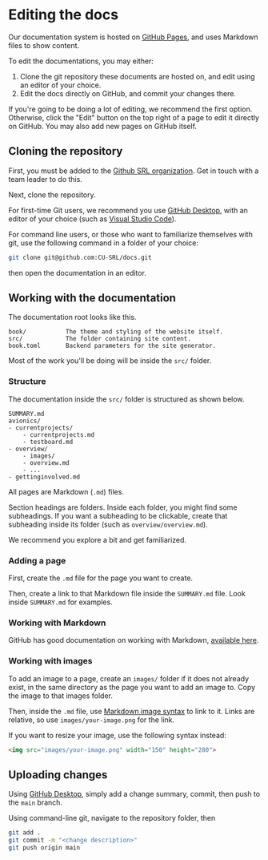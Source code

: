# Editing the docs

Our documentation system is hosted on [GitHub Pages](https://pages.github.com/), and uses Markdown files to show content. 

To edit the documentations, you may either:

1. Clone the git repository these documents are hosted on, and edit using an editor of your choice.
2. Edit the docs directly on GitHub, and commit your changes there. 

If you're going to be doing a lot of editing, we recommend the first option. Otherwise, click the "Edit" button on the top right of a page to edit it directly on GitHub. You may also add new pages on GitHub itself. 

## Cloning the repository

First, you must be added to the [Github SRL organization](https://github.com/CU-SRL). Get in touch with a team leader to do this. 

Next, clone the repository. 

For first-time Git users, we recommend you use [GitHub Desktop](https://desktop.github.com/), with an editor of your choice (such as [Visual Studio Code](https://code.visualstudio.com/)).

For command line users, or those who want to familiarize themselves with git, use the following command in a folder of your choice:

```bash
git clone git@github.com:CU-SRL/docs.git
```

then open the documentation in an editor.

## Working with the documentation

The documentation root looks like this. 

```
book/           The theme and styling of the website itself.
src/            The folder containing site content.
book.toml       Backend parameters for the site generator.
```

Most of the work you'll be doing will be inside the `src/` folder. 

### Structure

The documentation inside the `src/` folder is structured as shown below.  

```
SUMMARY.md
avionics/
- currentprojects/
    - currentprojects.md
    - testboard.md
- overview/
    - images/
    - overview.md
    - ...
- gettinginvolved.md
```

All pages are Markdown (`.md`) files.

Section headings are folders. Inside each folder, you might find some subheadings. If you want a subheading to be clickable, create that subheading inside its folder (such as `overview/overview.md`). 

We recommend you explore a bit and get familiarized. 

### Adding a page

First, create the `.md` file for the page you want to create.

Then, create a link to that Markdown file inside the `SUMMARY.md` file. Look inside `SUMMARY.md` for examples.

### Working with Markdown

GitHub has good documentation on working with Markdown, [available here](https://docs.github.com/en/get-started/writing-on-github/getting-started-with-writing-and-formatting-on-github/basic-writing-and-formatting-syntax). 

### Working with images

To add an image to a page, create an `images/` folder if it does not already exist, in the same directory as the page you want to add an image to. Copy the image to that images folder.

Then, inside the `.md` file, use [Markdown image syntax](https://docs.github.com/en/get-started/writing-on-github/getting-started-with-writing-and-formatting-on-github/basic-writing-and-formatting-syntax#images) to link to it. Links are relative, so use `images/your-image.png` for the link. 

If you want to resize your image, use the following syntax instead:

```html
<img src="images/your-image.png" width="150" height="280">
```

## Uploading changes

Using [GitHub Desktop](https://desktop.github.com/), simply add a change summary, commit, then push to the `main` branch.

Using command-line git, navigate to the repository folder, then

```bash
git add .
git commit -m "<change description>"
git push origin main
```
